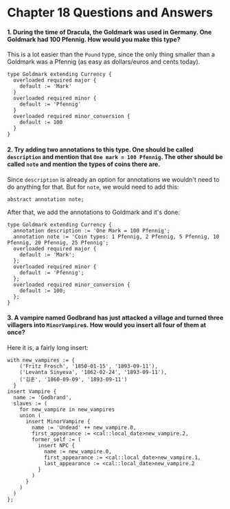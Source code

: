 # Chapter 18 Questions and Answers

#### 1. During the time of Dracula, the Goldmark was used in Germany. One Goldmark had 100 Pfennig. How would you make this type?

This is a lot easier than the `Pound` type, since the only thing smaller than a Goldmark was a Pfennig (as easy as dollars/euros and cents today).

```sdl
type Goldmark extending Currency {
  overloaded required major {
    default := 'Mark'
  }
  overloaded required minor {
    default := 'Pfennig'
  }
  overloaded required minor_conversion {
    default := 100
  }
}
```

#### 2. Try adding two annotations to this type. One should be called `description` and mention that `One mark = 100 Pfennig`. The other should be called `note` and mention the types of coins there are.

Since `description` is already an option for annotations we wouldn't need to do anything for that. But for `note`, we would need to add this:

`abstract annotation note;`

After that, we add the annotations to Goldmark and it's done:

```sdl
type Goldmark extending Currency {
  annotation description := 'One Mark = 100 Pfennig';
  annotation note := 'Coin types: 1 Pfennig, 2 Pfennig, 5 Pfennig, 10 Pfennig, 20 Pfennig, 25 Pfennig';
  overloaded required major {
    default := 'Mark';
  };
  overloaded required minor {
    default := 'Pfennig';
  };
  overloaded required minor_conversion {
    default := 100;
  };
}
```

#### 3. A vampire named Godbrand has just attacked a village and turned three villagers into `MinorVampire`s. How would you insert all four of them at once?

Here it is, a fairly long insert:

```edgeql
with new_vampires := {
    ('Fritz Frosch', '1850-01-15', '1893-09-11'),
    ('Levanta Sinyeva', '1862-02-24', '1893-09-11'),
    ('김훈', '1860-09-09', '1893-09-11')
  }
insert Vampire {
  name := 'Godbrand',
  slaves := (
    for new_vampire in new_vampires
    union (
      insert MinorVampire {
        name := 'Undead' ++ new_vampire.0,
        first_appearance := <cal::local_date>new_vampire.2,
        former_self := (
          insert NPC {
            name := new_vampire.0,
            first_appearance := <cal::local_date>new_vampire.1,
            last_appearance := <cal::local_date>new_vampire.2
          }
        )
      }
    )
  )
};
```

